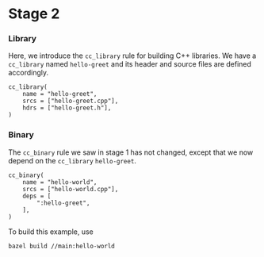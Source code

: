 # Stage 2

### Library

Here, we introduce the ```cc_library``` rule for building C++ libraries. We have a ```cc_library``` named ```hello-greet``` and its header and source files are defined accordingly.
```
cc_library(
    name = "hello-greet",
    srcs = ["hello-greet.cpp"],
    hdrs = ["hello-greet.h"],
)
```

### Binary

The ```cc_binary``` rule we saw in stage 1 has not changed, except that we now depend on the ```cc_library``` ```hello-greet```.
```
cc_binary(
    name = "hello-world",
    srcs = ["hello-world.cpp"],
    deps = [
        ":hello-greet",
    ],
)
```

To build this example, use
```
bazel build //main:hello-world
```
